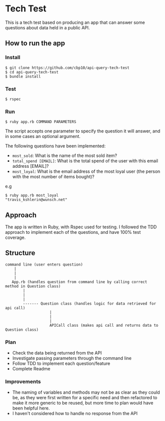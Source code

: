 # Tech Test

This is a tech test based on producing an app that can answer some questions about data held in a public API.

## How to run the app

### Install
```
$ git clone https://github.com/cbp10/api-query-tech-test
$ cd api-query-tech-test
$ bundle install
```

### Test
```
$ rspec
```

### Run
```
$ ruby app.rb COMMAND PARAMETERS
```
The script accepts one parameter to specify the question it will answer, and in some cases an optional argument. 

The following questions have been implemented: 
* `most_sold`: What is the name of the most sold item?
* `total_spend [EMAIL]`: What is the total spend of the user with this email address [EMAIL]?
* `most_loyal`: What is the email address of the most loyal user (the person with the most number of items
bought)?

e.g
```
$ ruby app.rb most_loyal
"travis_kshlerin@wunsch.net"
```

## Approach

The app is written in Ruby, with Rspec used for testing. I followed the TDD approach to implement each of the questions, and have 100% test coverage.


## Structure
```
command line (user enters question)
	|
	|
	|
   App.rb (handles question from command line by calling correct method in Question class) 
   		|
   		|
   		|
   		------- Question class (handles logic for data retrieved for api call)
   					|
   					|
   					|
   					APICall class (makes api call and returns data to Question class)
```

### Plan

* Check the data being returned from the API
* Investigate passing parameters through the command line
* Follow TDD to implement each question/feature
* Complete Readme

### Improvements

* The naming of variables and methods may not be as clear as they could be, as they were first written for a specific need and then refactored to make it more generic to be reused, but more time to plan would have been helpful here.
* I haven't considered how to handle no response from the API





